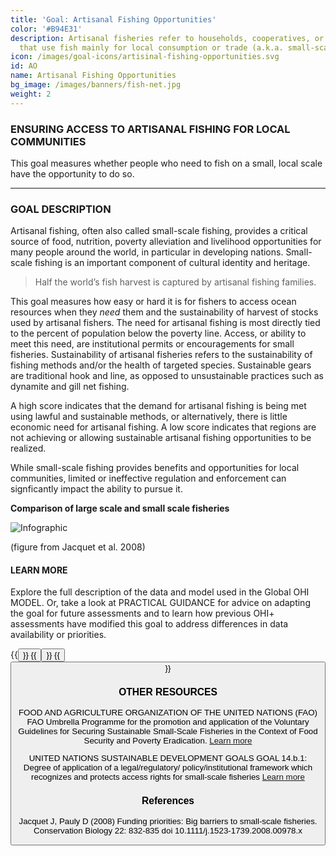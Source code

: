 ```yaml
---
title: 'Goal: Artisanal Fishing Opportunities'
color: '#B94E31'
description: Artisanal fisheries refer to households, cooperatives, or small firms
  that use fish mainly for local consumption or trade (a.k.a. small-scale fishing)
icon: /images/goal-icons/artisinal-fishing-opportunities.svg
id: AO
name: Artisanal Fishing Opportunities
bg_image: /images/banners/fish-net.jpg
weight: 2
---
```


### ENSURING ACCESS TO ARTISANAL FISHING FOR LOCAL COMMUNITIES


This goal measures whether people who need to fish on a small, local scale have the opportunity to do so.

----

### GOAL DESCRIPTION

Artisanal fishing, often also called small-scale fishing, provides a critical source of food, nutrition, poverty alleviation and livelihood opportunities for many people around the world, in particular in developing nations. Small-scale fishing is an important component of cultural identity and heritage.

> Half the world’s fish harvest is captured by artisanal fishing families.

This goal measures how easy or hard it is for fishers to access ocean resources when they *need* them and the sustainability of harvest of stocks used by artisanal fishers. The need for artisanal fishing is most directly tied to the percent of population below the poverty line. Access, or ability to meet this need, are institutional permits or encouragements for small fisheries. Sustainability of artisanal fisheries refers to the sustainability of fishing methods and/or the health of targeted species. Sustainable gears are traditional hook and line, as opposed to unsustainable practices such as dynamite and gill net fishing.

A high score indicates that the demand for artisanal fishing is being met using lawful and sustainable methods, or alternatively, there is little economic need for artisanal fishing. A low score indicates that regions are not achieving or allowing sustainable artisanal fishing opportunities to be realized.

While small-scale fishing provides benefits and opportunities for local communities, limited or ineffective regulation and enforcement can signficantly impact the ability to pursue it.

**Comparison of large scale and small scale fisheries**

![Infographic](/images/art_vs_comm.png)

(figure from Jacquet et al. 2008)

#### LEARN MORE
Explore the full description of the data and model used in the Global OHI MODEL. Or, take a look at PRACTICAL GUIDANCE for advice on adapting the goal for future assessments and to learn how previous OHI+ assessments have modified this goal to address differences in data availability or priorities.

{{<button text="OHI Model" link="https://ohi-science.org/ohiprep_v2021/Reference/methods_and_results/Supplement.html#61_Artisanal_opportunities" icon="/images/misc/microscope-icon.svg" >}}
{{<button text="Practical Guidance" link="/guidance/artisanal-fishing-opportunities" icon="/images/misc/directions-icon.svg" >}}
{{<button text="Download Infographic" link=images/infographs/AO.png icon="images/goal-icons/artisinal-fishing-opportunities.svg" >}}

### OTHER RESOURCES
FOOD AND AGRICULTURE ORGANIZATION OF THE UNITED NATIONS (FAO)
FAO Umbrella Programme for the promotion and application of the Voluntary Guidelines for Securing Sustainable Small-Scale Fisheries in the Context of Food Security and Poverty Eradication.
[Learn more](http://www.fao.org/documents/card/en/c/ca6958en/)

UNITED NATIONS SUSTAINABLE DEVELOPMENT GOALS
GOAL 14.b.1: Degree of application of a legal/regulatory/ policy/institutional framework which recognizes and protects access rights for small-scale fisheries
[Learn more](https://unstats.un.org/sdgs/metadata/?Text=&Goal=14&Target=14.b)


### References
Jacquet J, Pauly D (2008) Funding priorities: Big barriers to small-scale fisheries. Conservation Biology 22: 832-835 doi 10.1111/j.1523-1739.2008.00978.x